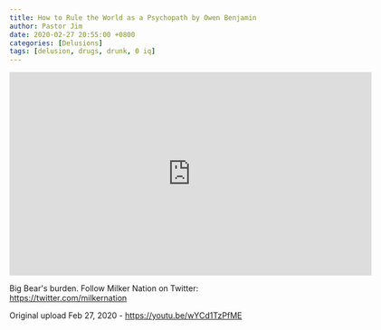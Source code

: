 ```yaml
---
title: How to Rule the World as a Psychopath by Owen Benjamin
author: Pastor Jim
date: 2020-02-27 20:55:00 +0800
categories: [Delusions]
tags: [delusion, drugs, drunk, 0 iq]
---
```




<iframe width="640" height="360" scrolling="no" frameborder="0" style="border: none;" src="https://www.bitchute.com/embed/lGbVZD1VX1w3/"></iframe>

Big Bear's burden.
Follow Milker Nation on Twitter: https://twitter.com/milkernation



Original upload Feb 27, 2020 - https://youtu.be/wYCd1TzPfME